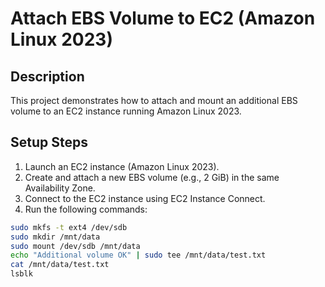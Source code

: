 # Attach EBS Volume to EC2 (Amazon Linux 2023)

## Description
This project demonstrates how to attach and mount an additional EBS volume to an EC2 instance running Amazon Linux 2023.

## Setup Steps

1. Launch an EC2 instance (Amazon Linux 2023).
2. Create and attach a new EBS volume (e.g., 2 GiB) in the same Availability Zone.
3. Connect to the EC2 instance using EC2 Instance Connect.
4. Run the following commands:

```bash
sudo mkfs -t ext4 /dev/sdb
sudo mkdir /mnt/data
sudo mount /dev/sdb /mnt/data
echo "Additional volume OK" | sudo tee /mnt/data/test.txt
cat /mnt/data/test.txt
lsblk
